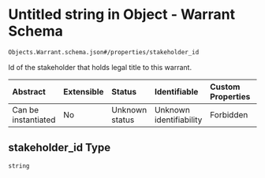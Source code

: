 # Untitled string in Object - Warrant Schema

```txt
Objects.Warrant.schema.json#/properties/stakeholder_id
```

Id of the stakeholder that holds legal title to this warrant.

| Abstract            | Extensible | Status         | Identifiable            | Custom Properties | Additional Properties | Access Restrictions | Defined In                                                                    |
| :------------------ | :--------- | :------------- | :---------------------- | :---------------- | :-------------------- | :------------------ | :---------------------------------------------------------------------------- |
| Can be instantiated | No         | Unknown status | Unknown identifiability | Forbidden         | Allowed               | none                | [Warrant.schema.json*](../objects/Warrant.schema.json "open original schema") |

## stakeholder_id Type

`string`
